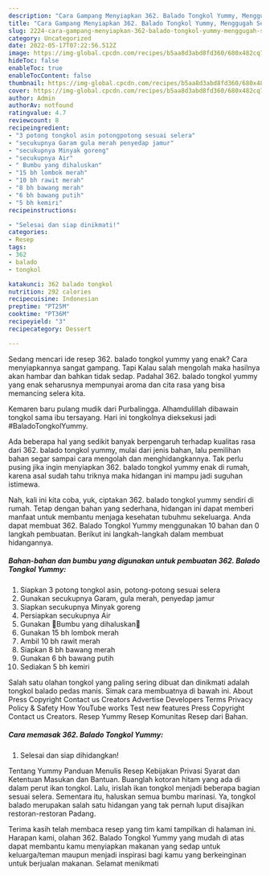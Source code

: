 ```yaml
---
description: "Cara Gampang Menyiapkan 362. Balado Tongkol Yummy, Menggugah Selera"
title: "Cara Gampang Menyiapkan 362. Balado Tongkol Yummy, Menggugah Selera"
slug: 2224-cara-gampang-menyiapkan-362-balado-tongkol-yummy-menggugah-selera
category: Uncategorized
date: 2022-05-17T07:22:56.512Z
image: https://img-global.cpcdn.com/recipes/b5aa8d3abd8fd360/680x482cq70/362-balado-tongkol-yummy-foto-resep-utama.jpg
hideToc: false
enableToc: true
enableTocContent: false
thumbnail: https://img-global.cpcdn.com/recipes/b5aa8d3abd8fd360/680x482cq70/362-balado-tongkol-yummy-foto-resep-utama.jpg
cover: https://img-global.cpcdn.com/recipes/b5aa8d3abd8fd360/680x482cq70/362-balado-tongkol-yummy-foto-resep-utama.jpg
author: Admin
authorAv: notfound
ratingvalue: 4.7
reviewcount: 8
recipeingredient:
- "3 potong tongkol asin potongpotong sesuai selera"
- "secukupnya Garam gula merah penyedap jamur"
- "secukupnya Minyak goreng"
- "secukupnya Air"
- " Bumbu yang dihaluskan"
- "15 bh lombok merah"
- "10 bh rawit merah"
- "8 bh bawang merah"
- "6 bh bawang putih"
- "5 bh kemiri"
recipeinstructions:

- "Selesai dan siap dinikmati!"
categories:
- Resep
tags:
- 362
- balado
- tongkol

katakunci: 362 balado tongkol 
nutrition: 292 calories
recipecuisine: Indonesian
preptime: "PT25M"
cooktime: "PT36M"
recipeyield: "3"
recipecategory: Dessert

---
```



Sedang mencari ide resep 362. balado tongkol yummy yang enak? Cara menyiapkannya sangat gampang. Tapi Kalau salah mengolah maka hasilnya akan hambar dan bahkan tidak sedap. Padahal 362. balado tongkol yummy yang enak seharusnya mempunyai aroma dan cita rasa yang bisa memancing selera kita.


Kemaren baru pulang mudik dari Purbalingga. Alhamdulillah dibawain tongkol sama ibu tersayang. Hari ini tongkolnya dieksekusi jadi #BaladoTongkolYummy.

Ada beberapa hal yang sedikit banyak berpengaruh terhadap kualitas rasa dari 362. balado tongkol yummy, mulai dari jenis bahan, lalu pemilihan bahan segar sampai cara mengolah dan menghidangkannya. Tak perlu pusing jika ingin menyiapkan 362. balado tongkol yummy enak di rumah, karena asal sudah tahu triknya maka hidangan ini mampu jadi suguhan istimewa.


Nah, kali ini kita coba, yuk, ciptakan 362. balado tongkol yummy sendiri di rumah. Tetap dengan bahan yang sederhana, hidangan ini dapat memberi manfaat untuk membantu menjaga kesehatan tubuhmu sekeluarga. Anda dapat membuat 362. Balado Tongkol Yummy menggunakan 10 bahan dan 0 langkah pembuatan. Berikut ini langkah-langkah dalam membuat hidangannya.

<!--inarticleads1-->

##### Bahan-bahan dan bumbu yang digunakan untuk pembuatan 362. Balado Tongkol Yummy:

1. Siapkan 3 potong tongkol asin, potong-potong sesuai selera
1. Gunakan secukupnya Garam, gula merah, penyedap jamur
1. Siapkan secukupnya Minyak goreng
1. Persiapkan secukupnya Air
1. Gunakan  🍒Bumbu yang dihaluskan🍒
1. Gunakan 15 bh lombok merah
1. Ambil 10 bh rawit merah
1. Siapkan 8 bh bawang merah
1. Gunakan 6 bh bawang putih
1. Sediakan 5 bh kemiri


Salah satu olahan tongkol yang paling sering dibuat dan dinikmati adalah tongkol balado pedas manis. Simak cara membuatnya di bawah ini. About Press Copyright Contact us Creators Advertise Developers Terms Privacy Policy &amp; Safety How YouTube works Test new features Press Copyright Contact us Creators. Resep Yummy Resep Komunitas Resep dari Bahan. 

<!--inarticleads2-->

##### Cara memasak 362. Balado Tongkol Yummy:


1. Selesai dan siap dihidangkan!

Tentang Yummy Panduan Menulis Resep Kebijakan Privasi Syarat dan Ketentuan Masukan dan Bantuan. Buanglah kotoran hitam yang ada di dalam perut ikan tongkol. Lalu, irislah ikan tongkol menjadi beberapa bagian sesuai selera. Sementara itu, haluskan semua bumbu marinasi. Ya, tongkol balado merupakan salah satu hidangan yang tak pernah luput disajikan restoran-restoran Padang. 

Terima kasih telah membaca resep yang tim kami tampilkan di halaman ini. Harapan kami, olahan 362. Balado Tongkol Yummy yang mudah di atas dapat membantu kamu menyiapkan makanan yang sedap untuk keluarga/teman maupun menjadi inspirasi bagi kamu yang berkeinginan untuk berjualan makanan. Selamat menikmati
